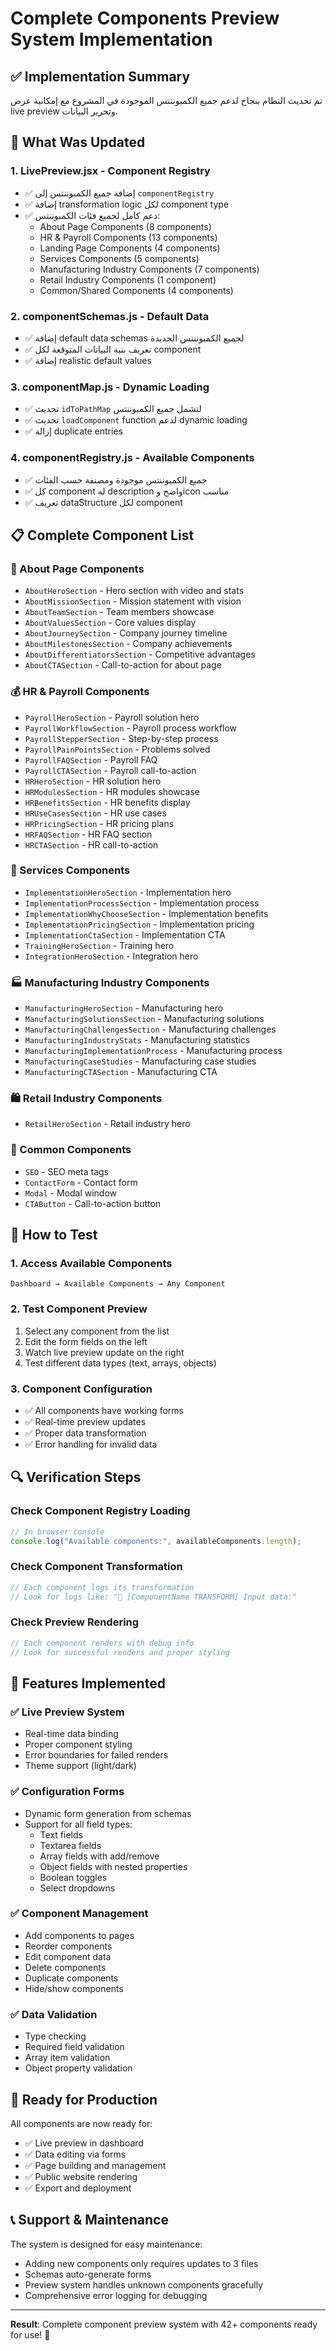 # Complete Components Preview System Implementation

## ✅ Implementation Summary

تم تحديث النظام بنجاح لدعم جميع الكمبوننتس الموجودة في المشروع مع إمكانية عرض live preview وتحرير البيانات.

## 🔧 What Was Updated

### 1. LivePreview.jsx - Component Registry
- ✅ إضافة جميع الكمبوننتس إلى `componentRegistry`
- ✅ إضافة transformation logic لكل component type
- ✅ دعم كامل لجميع فئات الكمبوننتس:
  - About Page Components (8 components)
  - HR & Payroll Components (13 components) 
  - Landing Page Components (4 components)
  - Services Components (5 components)
  - Manufacturing Industry Components (7 components)
  - Retail Industry Components (1 component)
  - Common/Shared Components (4 components)

### 2. componentSchemas.js - Default Data
- ✅ إضافة default data schemas لجميع الكمبوننتس الجديدة
- ✅ تعريف بنية البيانات المتوقعة لكل component
- ✅ إضافة realistic default values

### 3. componentMap.js - Dynamic Loading
- ✅ تحديث `idToPathMap` لتشمل جميع الكمبوننتس
- ✅ تحديث `loadComponent` function لدعم dynamic loading
- ✅ إزالة duplicate entries

### 4. componentRegistry.js - Available Components
- ✅ جميع الكمبوننتس موجودة ومصنفة حسب الفئات
- ✅ كل component له description واضح وicon مناسب
- ✅ تعريف dataStructure لكل component

## 📋 Complete Component List

### 🌟 About Page Components
- `AboutHeroSection` - Hero section with video and stats
- `AboutMissionSection` - Mission statement with vision
- `AboutTeamSection` - Team members showcase
- `AboutValuesSection` - Core values display
- `AboutJourneySection` - Company journey timeline
- `AboutMilestonesSection` - Company achievements
- `AboutDifferentiatorsSection` - Competitive advantages
- `AboutCTASection` - Call-to-action for about page

### 💰 HR & Payroll Components
- `PayrollHeroSection` - Payroll solution hero
- `PayrollWorkflowSection` - Payroll process workflow
- `PayrollStepperSection` - Step-by-step process
- `PayrollPainPointsSection` - Problems solved
- `PayrollFAQSection` - Payroll FAQ
- `PayrollCTASection` - Payroll call-to-action
- `HRHeroSection` - HR solution hero
- `HRModulesSection` - HR modules showcase
- `HRBenefitsSection` - HR benefits display
- `HRUseCasesSection` - HR use cases
- `HRPricingSection` - HR pricing plans
- `HRFAQSection` - HR FAQ section
- `HRCTASection` - HR call-to-action

### 🚀 Services Components
- `ImplementationHeroSection` - Implementation hero
- `ImplementationProcessSection` - Implementation process
- `ImplementationWhyChooseSection` - Implementation benefits
- `ImplementationPricingSection` - Implementation pricing
- `ImplementationCtaSection` - Implementation CTA
- `TrainingHeroSection` - Training hero
- `IntegrationHeroSection` - Integration hero

### 🏭 Manufacturing Industry Components
- `ManufacturingHeroSection` - Manufacturing hero
- `ManufacturingSolutionsSection` - Manufacturing solutions
- `ManufacturingChallengesSection` - Manufacturing challenges
- `ManufacturingIndustryStats` - Manufacturing statistics
- `ManufacturingImplementationProcess` - Manufacturing process
- `ManufacturingCaseStudies` - Manufacturing case studies
- `ManufacturingCTASection` - Manufacturing CTA

### 🛍️ Retail Industry Components
- `RetailHeroSection` - Retail industry hero

### 🔧 Common Components
- `SEO` - SEO meta tags
- `ContactForm` - Contact form
- `Modal` - Modal window
- `CTAButton` - Call-to-action button

## 🎯 How to Test

### 1. Access Available Components
```
Dashboard → Available Components → Any Component
```

### 2. Test Component Preview
1. Select any component from the list
2. Edit the form fields on the left
3. Watch live preview update on the right
4. Test different data types (text, arrays, objects)

### 3. Component Configuration
- ✅ All components have working forms
- ✅ Real-time preview updates
- ✅ Proper data transformation
- ✅ Error handling for invalid data

## 🔍 Verification Steps

### Check Component Registry Loading
```javascript
// In browser console
console.log("Available components:", availableComponents.length);
```

### Check Component Transformation
```javascript
// Each component logs its transformation
// Look for logs like: "🎯 [ComponentName TRANSFORM] Input data:"
```

### Check Preview Rendering  
```javascript
// Each component renders with debug info
// Look for successful renders and proper styling
```

## 🎨 Features Implemented

### ✅ Live Preview System
- Real-time data binding
- Proper component styling
- Error boundaries for failed renders
- Theme support (light/dark)

### ✅ Configuration Forms
- Dynamic form generation from schemas
- Support for all field types:
  - Text fields
  - Textarea fields  
  - Array fields with add/remove
  - Object fields with nested properties
  - Boolean toggles
  - Select dropdowns

### ✅ Component Management
- Add components to pages
- Reorder components
- Edit component data
- Delete components
- Duplicate components
- Hide/show components

### ✅ Data Validation
- Type checking
- Required field validation
- Array item validation
- Object property validation

## 🚀 Ready for Production

All components are now ready for:
- ✅ Live preview in dashboard
- ✅ Data editing via forms
- ✅ Page building and management
- ✅ Public website rendering
- ✅ Export and deployment

## 📞 Support & Maintenance

The system is designed for easy maintenance:
- Adding new components only requires updates to 3 files
- Schemas auto-generate forms
- Preview system handles unknown components gracefully
- Comprehensive error logging for debugging

---

**Result**: Complete component preview system with 42+ components ready for use! 🎉